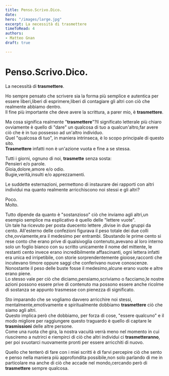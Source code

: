 ```yaml
---
title: Penso.Scrivo.Dico.
date: 
hero: "/images/large.jpg"
excerpt: La necessità di trasmettere
timeToRead: 4
authors:
- Matteo Gnan
draft: true

---
```

# Penso.Scrivo.Dico.

La necessità di **trasmettere**.

Ho sempre pensato che scrivere sia la forma più semplice e autentica per essere liberi,liberi di esprimere,liberi di contagiare gli altri con ciò che realmente abbiamo dentro.  
Il fine più importante che deve avere la scrittura, a parer mio, è **trasmettere**.

Ma cosa significa realmente "**trasmettere**"?Il significato letterale più chiaro ovviamente è quello di "dare" un qualcosa di tuo a qualcun'altro,far avere ciò che è in tuo possesso ad un'altro individuo.  
Quel "qualcosa di tuo", in maniera intrinseca, è lo scopo principale di questo sito.  
**Trasmettere** infatti non è un'azione vuota e fine a se stessa.

Tutti i giorni, ognuno di noi, **trasmette** senza sosta:  
Pensieri e/o parole.  
Gioia,dolore,amore e/o odio.  
Bugie,verità,insulti e/o apprezzamenti.

Le suddette esternazioni, permettono di instaurare dei rapporti con altri individui ma quanto realmente arricchiscono noi stessi e gli altri?

Poco.  
Molto.

  
Tutto dipende da quanto è "sostanzioso" ciò che inviamo agli altri,un esempio semplice ma esplicativo è quello delle "lettere vuote".  
Un tale ha ricevuto per posta duecento lettere ,divise in due gruppi da cento. All'esterno delle confezioni figurava il peso totale dei due colli che,ovviamente,era il medesimo per entrambi. Sbustando le prime cento si rese conto che erano prive di qualsivoglia contenuto,avevano al loro interno solo un foglio bianco con su scritto unicamente il nome del mittente, le restanti cento invece erano incredibilmente affascinanti, ogni lettera infatti era unica ed irripetibile, con storie sorprendentemente gioiose,racconti che incutevano timore oppure saggi che conferivano nuove conoscenze.  
Nonostante il peso delle buste fosse il medesimo,alcune erano vuote e altre erano piene.  
Lo stesso vale per ciò che diciamo,pensiamo,scriviamo o facciamo,le nostre azioni possono essere prive di contenuto ma possono essere anche ricolme di sostanza se appunto trasmesse con pienezza di significato.

Sto imparando che se vogliamo davvero arricchire noi stessi, mentalmente,emotivamente e spiritualmente dobbiamo **trasmettere** ciò che siamo agli altri.  
Questo implica però che dobbiamo, per forza di cose, "essere qualcuno" e il modo migliore per raggiungere questo traguardo è quello di captare le **trasmissioni** delle altre persone.  
Come una ruota che gira, la nostra vacuità verrà meno nel momento in cui riusciremo a nutrirci e riempirci di ciò che altri individui ci **trasmetteranno**, per poi svuotarci nuovamente pronti per essere arricchiti di nuovo.

Quello che tenterò di fare con i miei scritti è di farvi percepire ciò che sento e penso nella maniera più approfondita possibile,non solo parlando di me in particolare ma anche di ciò che accade nel mondo,cercando però di **trasmettere** sempre qualcosa.